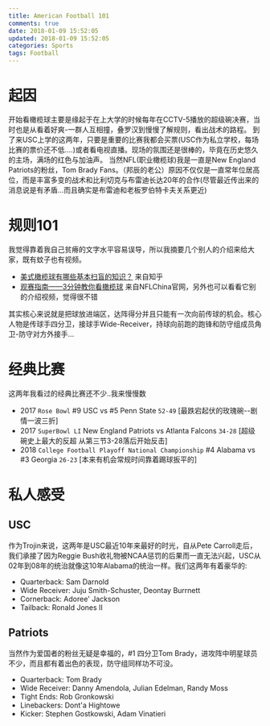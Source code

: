 ```yaml
---
title: American Football 101
comments: true
date: 2018-01-09 15:52:05
updated: 2018-01-09 15:52:05
categories: Sports
tags: Football
---
```

# 起因
开始看橄榄球主要是缘起于在上大学的时候每年在CCTV-5播放的超级碗决赛，当时也是从看着好爽-一群人互相撞，叠罗汉到慢慢了解规则，看出战术的路程。
到了来USC上学的这两年，只要是重要的比赛我都会买票(USC作为私立学校，每场比赛的票价还不低....)或者看电视直播。现场的氛围还是很棒的，毕竟在历史悠久的主场，满场的红色与加油声。
当然NFL(职业橄榄球)我是一直是New England Patriots的粉丝，Tom Brady Fans。（邦辰的老公）原因不仅仅是一直常年位居高位，而是丰富多变的战术和比利切克与布雷迪长达20年的合作(尽管最近传出来的消息说是有矛盾...而且确实是布雷迪和老板罗伯特卡夫关系更近)

# 规则101

我觉得靠着我自己贫瘠的文字水平容易误导，所以我摘要几个别人的介绍来给大家，既有蚊子也有视频。

- [美式橄榄球有哪些基本扫盲的知识？](https://www.zhihu.com/question/19965963) 来自知乎
- [观赛指南——3分钟教你看橄榄球](http://www.nflchina.com/video/detail/1877764.html) 来自NFLChina官网，另外也可以看看它别的介绍视频，觉得很不错

其实核心来说就是把球放进端区，达阵得分并且只能有一次向前传球的机会。核心人物是传球手四分卫，接球手Wide-Receiver，持球向前跑的跑锋和防守组成员角卫-防守对方外接手...

# 经典比赛

这两年我看过的经典比赛还不少..我来慢慢数

- 2017 `Rose Bowl` #9 USC vs #5 Penn State `52-49` [最跌宕起伏的玫瑰碗--剧情一波三折]
- 2017 `SuperBowl LI` New England Patriots vs Atlanta Falcons `34-28` [超级碗史上最大的反超 从第三节3-28落后开始反击]
- 2018 `College Football Playoff National Championship` #4 Alabama vs #3 Georgia `26-23` [本来有机会常规时间靠着踢球扳平的]

# 私人感受
## USC
作为Trojin来说，这两年是USC最近10年来最好的时光，自从Pete Carroll走后，我们承接了因为Reggie Bush收礼物被NCAA惩罚的后果而一直无法兴起，USC从02年到08年的统治就像这10年Alabama的统治一样。我们这两年有着豪华的:

- Quarterback: Sam Darnold
- Wide Receiver: Juju Smith-Schuster, Deontay Burrnett
- Cornerback: Adoree' Jackson
- Tailback: Ronald Jones II

## Patriots
当然作为爱国者的粉丝无疑是幸福的，#1 四分卫Tom Brady，进攻阵中明星球员不少，而且都有着出色的表现，防守组同样功不可没。

- Quarterback: Tom Brady
- Wide Receiver: Danny Amendola, Julian Edelman, Randy Moss
- Tight Ends: Rob Gronkowski
- Linebackers:  Dont'a Hightowe
- Kicker: Stephen Gostkowski, Adam Vinatieri